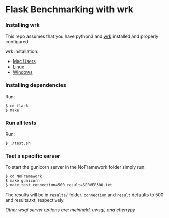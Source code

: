 # Flask Benchmarking with wrk

### Installing wrk
This repo assumes that you have python3 and [wrk](https://github.com/wg/wrk) installed and properly configured.

wrk installation:
* [Mac Users](https://github.com/wg/wrk/wiki/Installing-wrk-on-OS-X)
* [Linux](https://github.com/wg/wrk/wiki/Installing-wrk-on-Linux)
* [Windows](https://github.com/wg/wrk/wiki/Installing-wrk-on-Windows-10)

### Installing dependencies
Run:

    $ cd flask
    $ make
    
### Run all tests
Run: 

    $ ./test.sh  

### Test a specific server
To start the gunicorn server in the NoFramework folder simply run:
    
    $ cd NoFramework
    $ make gunicorn
    $ make test connection=500 result=SERVER500.txt
    
The results will be in `results/` folder. `connection` and `result` defaults to 500 and results.txt, respectively.

*Other wsgi server options are: meinheld, uwsgi, and cherrypy*    


